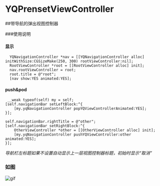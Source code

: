 
YQPrensetViewController
=======================

##带导航的弹出视图控制器

###使用说明

#### 显示

      YQNavigationController *nav = [[YQNavigationController alloc] initWithSize:CGSizeMake(250, 300) rootViewController:nil];
      RootViewController *root = [[RootViewController alloc] init];
      nav.rootViewController = root;
      root.title = @"root";
      [nav show:YES animated:YES];
      
#### push&pod
     __weak typeof(self) my = self;
    [self.navigationBar setLeftBlock:^{
        [my.yqNavigationController popYQViewControllerAnimated:YES];
    }];
    
    self.navigationBar.rightTitle = @"other";
    [self.navigationBar setRightBlock:^{
        OtherViewController *other = [[OtherViewController alloc] init];
        [my.yqNavigationController pushYQViewController:other animated:YES];
    }];
  
  *导航栏左标题如果不设置自动显示上一层视图控制器标题，初始时显示“取消”*
  
### 如图
![gif]()
